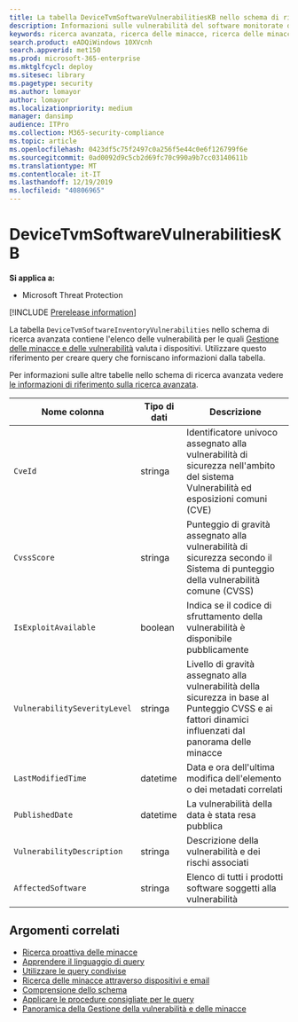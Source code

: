 ```yaml
---
title: La tabella DeviceTvmSoftwareVulnerabilitiesKB nello schema di ricerca avanzata
description: Informazioni sulle vulnerabilità del software monitorate dalla Gestione delle minacce e delle vulnerabilità nella tabella DeviceTvmSoftwareVulnerabilitiesKB dello schema di ricerca avanzata.
keywords: ricerca avanzata, ricerca delle minacce, ricerca delle minacce informatiche, ricerca, query, telemetria, schema, riferimento, kusto, tabella, colonna, tipo di dati, descrizione, gestione delle minacce e delle vulnerabilità, TVM, gestione dei dispositivi, software, inventario, vulnerabilità, ID CVE, CVSS, DeviceTvmSoftwareVulnerabilitiesKB
search.product: eADQiWindows 10XVcnh
search.appverid: met150
ms.prod: microsoft-365-enterprise
ms.mktglfcycl: deploy
ms.sitesec: library
ms.pagetype: security
ms.author: lomayor
author: lomayor
ms.localizationpriority: medium
manager: dansimp
audience: ITPro
ms.collection: M365-security-compliance
ms.topic: article
ms.openlocfilehash: 0423df5c75f2497c0a256f5e44c0e6f126799f6e
ms.sourcegitcommit: 0ad0092d9c5cb2d69fc70c990a9b7cc03140611b
ms.translationtype: MT
ms.contentlocale: it-IT
ms.lasthandoff: 12/19/2019
ms.locfileid: "40806965"
---
```

# <a name="devicetvmsoftwarevulnerabilitieskb"></a>DeviceTvmSoftwareVulnerabilitiesKB

**Si applica a:**
- Microsoft Threat Protection

[!INCLUDE [Prerelease information](../includes/prerelease.md)]

La tabella `DeviceTvmSoftwareInventoryVulnerabilities` nello schema di ricerca avanzata contiene l'elenco delle vulnerabilità per le quali [Gestione delle minacce e delle vulnerabilità](https://docs.microsoft.com/windows/security/threat-protection/microsoft-defender-atp/next-gen-threat-and-vuln-mgt) valuta i dispositivi. Utilizzare questo riferimento per creare query che forniscano informazioni dalla tabella.

Per informazioni sulle altre tabelle nello schema di ricerca avanzata vedere [le informazioni di riferimento sulla ricerca avanzata](advanced-hunting-schema-tables.md).

| Nome colonna | Tipo di dati | Descrizione |
|-------------|-----------|-------------|
| `CveId` | stringa | Identificatore univoco assegnato alla vulnerabilità di sicurezza nell'ambito del sistema Vulnerabilità ed esposizioni comuni (CVE) |
| `CvssScore` | stringa | Punteggio di gravità assegnato alla vulnerabilità di sicurezza secondo il Sistema di punteggio della vulnerabilità comune (CVSS) |
| `IsExploitAvailable` | boolean | Indica se il codice di sfruttamento della vulnerabilità è disponibile pubblicamente |
| `VulnerabilitySeverityLevel` | stringa | Livello di gravità assegnato alla vulnerabilità della sicurezza in base al Punteggio CVSS e ai fattori dinamici influenzati dal panorama delle minacce |
| `LastModifiedTime` | datetime | Data e ora dell'ultima modifica dell'elemento o dei metadati correlati |
| `PublishedDate` | datetime | La vulnerabilità della data è stata resa pubblica |
| `VulnerabilityDescription` | stringa | Descrizione della vulnerabilità e dei rischi associati |
| `AffectedSoftware` | stringa | Elenco di tutti i prodotti software soggetti alla vulnerabilità |

## <a name="related-topics"></a>Argomenti correlati

- [Ricerca proattiva delle minacce](advanced-hunting-overview.md)
- [Apprendere il linguaggio di query](advanced-hunting-query-language.md)
- [Utilizzare le query condivise](advanced-hunting-shared-queries.md)
- [Ricerca delle minacce attraverso dispositivi e email](advanced-hunting-query-emails-devices.md)
- [Comprensione dello schema](advanced-hunting-schema-tables.md)
- [Applicare le procedure consigliate per le query](advanced-hunting-best-practices.md)
- [Panoramica della Gestione della vulnerabilità e delle minacce](https://docs.microsoft.com/windows/security/threat-protection/microsoft-defender-atp/next-gen-threat-and-vuln-mgt)
